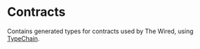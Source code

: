 # Contracts

Contains generated types for contracts used by The Wired, using [TypeChain](https://github.com/dethcrypto/TypeChain).
